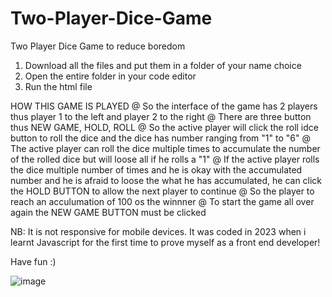 # Two-Player-Dice-Game
Two Player Dice Game to reduce boredom




1. Download all the files and put them in a folder of your name choice
2. Open the entire folder in your code editor
3. Run the html file

HOW THIS GAME IS PLAYED
@ So the interface of the game has 2 players thus player 1 to the left and player 2 to the right
@ There are three button thus NEW GAME, HOLD, ROLL
@ So the active player will click the roll idce button to roll the dice and the dice has number ranging from "1" to "6" 
@ The active player can roll the dice multiple times to accumulate the number of the rolled dice but will loose all if he rolls a "1"
@ If the active player rolls the dice multiple number of times and he is okay with the accumulated number and he is afraid to loose the what he has accumulated, he can click the HOLD BUTTON to allow the next player to continue
@ So the player to reach an acculumation of 100 os the winnner
@ To start the game all over again the NEW GAME BUTTON must be clicked

NB: It is not responsive for mobile devices. It was coded in 2023 when i learnt Javascript for the first time to prove myself as a front end developer!

Have fun :)


![image](https://github.com/user-attachments/assets/a9c5d45e-df38-471e-bf35-57da38101fe9)


